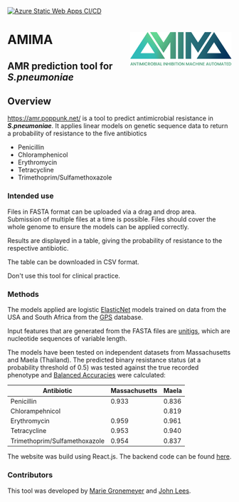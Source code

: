 [![Azure Static Web Apps CI/CD](https://github.com/bacpop/AMR_ReactApp/actions/workflows/azure-static-web-apps-gentle-coast-0d6523403.yml/badge.svg)](https://github.com/bacpop/AMR_ReactApp/actions/workflows/azure-static-web-apps-gentle-coast-0d6523403.yml)

# AMIMA <img src='public/amima_grafik2.png' align="right" height="75" />
## AMR prediction tool for *S.pneumoniae*

## Overview

https://amr.poppunk.net/ is a tool to predict antimicrobial resistance in __*S.pneumoniae*__. It applies linear models on genetic sequence data to return a probability of resistance to the five antibiotics
- Penicillin
- Chloramphenicol
- Erythromycin
- Tetracycline
- Trimethoprim/Sulfamethoxazole

### Intended use

Files in FASTA format can be uploaded via a drag and drop area. Submission of multiple files at a time is possible.
Files should cover the whole genome to ensure the models can be applied correctly.

Results are displayed in a table, giving the probability of resistance to the respective antibiotic.

The table can be downloaded in CSV format.

Don't use this tool for clinical practice.

### Methods

The models applied are logistic [ElasticNet](https://en.wikipedia.org/wiki/Elastic_net_regularization) models trained on data from the USA and South Africa from the [GPS](https://www.pneumogen.net/gps/) database.

Input features that are generated from the FASTA files are [unitigs](https://pubmed.ncbi.nlm.nih.gov/30419019/#&gid=article-figures&pid=fig-1-uid-0), which are nucleotide sequences of variable length. 

The models have been tested on independent datasets from Massachusetts and Maela (Thailand). The predicted binary resistance status (at a probability threshold of 0.5) was tested against the true recorded phenotype and [Balanced Accuracies](https://statisticaloddsandends.wordpress.com/2020/01/23/what-is-balanced-accuracy/) were calculated:

|Antibiotic|Massachusetts|Maela|
|----------|-------------|-----|
|Penicillin|0.933|0.836|
|Chlorampehnicol| |0.819|
|Erythromycin|0.959|0.961|
|Tetracycline|0.953|0.940|
|Trimethoprim/Sulfamethoxazole|0.954|0.837|

The website was build using React.js. The backend code can be found [here](https://github.com/bacpop/AMR_prediction).

### Contributors

This tool was developed by [Marie Gronemeyer](https://github.com/muppi1993) and [John Lees](https://github.com/johnlees).
